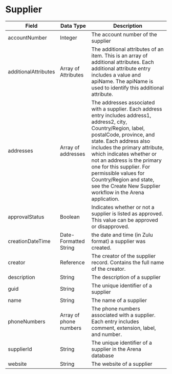 # Supplier

| Field  | Data Type  | Description  |
|  --- |  --- |  --- | 
| accountNumber  | Integer  | The account number of the supplier  |
| additionalAttributes  | Array of Attributes  | The additional attributes of an item. This is an array of additional attributes. Each additional attribute entry includes a value and apiName. The apiName is used to identify this additional attribute.  |
| addresses  | Array of addresses  | The addresses associated with a supplier. Each address entry includes address1, address2, city, Country/Region, label, postalCode, province, and state. Each address also includes the primary attribute, which indicates whether or not an address is the primary one for this supplier. For permissible values for Country/Region and state, see the Create New Supplier workflow in the Arena application.  |
| approvalStatus  | Boolean  | Indicates whether or not a supplier is listed as approved. This value can be approved or disapproved.  |
| creationDateTime  | Date-Formatted String  | the date and time \(in Zulu format\) a supplier was created.  |
| creator  | Reference  | The creator of the supplier record. Contains the full name of the creator.  |
| description  | String  | The description of a supplier  |
| guid  | String  | The unique identifier of a supplier  |
| name  | String  | The name of a supplier  |
| phoneNumbers  | Array of phone numbers  | The phone numbers associated with a supplier. Each entry includes comment, extension, label, and number.  |
| supplierId  | String  | The unique identifier of a supplier in the Arena database  |
| website  | String  | The website of a supplier  |

